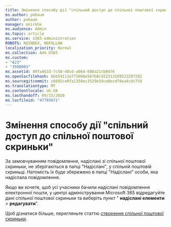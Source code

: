 ```yaml
---
title: Змінення способу дії "спільний доступ до спільної поштової скриньки"
ms.author: pebaum
author: pebaum
manager: mnirkhe
ms.audience: Admin
ms.topic: article
ms.service: o365-administration
ROBOTS: NOINDEX, NOFOLLOW
localization_priority: Normal
ms.collection: Adm_O365
ms.custom:
- "623"
- "3500003"
ms.assetid: 49fa4633-7c50-40cd-a064-608a21cb0476
ms.openlocfilehash: 6bb54112e775068e567b8cd22313189222287202
ms.sourcegitcommit: c6692ce0fa1358ec3529e59ca0ecdfdea4cdc759
ms.translationtype: MT
ms.contentlocale: uk-UA
ms.lasthandoff: 09/15/2020
ms.locfileid: "47793671"
---
```

# <a name="changing-shared-mailbox-send-as-behavior"></a>Змінення способу дії "спільний доступ до спільної поштової скриньки"

За замовчуванням повідомлення, надіслані зі спільної поштової скриньки, не зберігаються в папці "Надіслані", у спільній поштовій скриньці. Натомість їх буде збережено в папці "Надіслані" особи, яка надіслала повідомлення.
  
Якщо ви хочете, щоб усі учасники бачили надіслані повідомлення електронної пошти, у центрі адміністрування Microsoft 365 відредагуйте дані спільної поштової скриньки та виберіть пункт " **надіслані елементи** \> **редагувати**".
  
Щоб дізнатися більше, перегляньте статтю [створення спільної поштової скриньки](https://docs.microsoft.com/microsoft-365/admin/email/create-a-shared-mailbox).
  